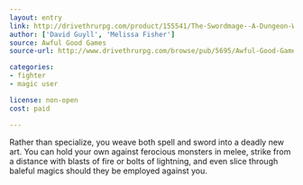 ```yaml
---
layout: entry
link: http://drivethrurpg.com/product/155541/The-Swordmage--A-Dungeon-World-Playbook
author: ['David Guyll', 'Melissa Fisher']
source: Awful Good Games
source-url: http://www.drivethrurpg.com/browse/pub/5695/Awful-Good-Games

categories:
- fighter
- magic user

license: non-open
cost: paid

---
```


Rather than specialize, you weave both spell and sword into a deadly new art. You can hold your own against ferocious monsters in melee, strike from a distance with blasts of fire or bolts of lightning, and even slice through baleful magics should they be employed against you.
